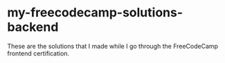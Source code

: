 # my-freecodecamp-solutions-backend
These are the solutions that I made while I go through the FreeCodeCamp frontend certification.
